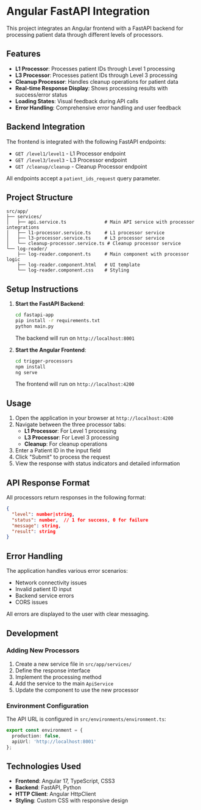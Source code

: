 # Angular FastAPI Integration

This project integrates an Angular frontend with a FastAPI backend for processing patient data through different levels of processors.

## Features

- **L1 Processor**: Processes patient IDs through Level 1 processing
- **L3 Processor**: Processes patient IDs through Level 3 processing  
- **Cleanup Processor**: Handles cleanup operations for patient data
- **Real-time Response Display**: Shows processing results with success/error status
- **Loading States**: Visual feedback during API calls
- **Error Handling**: Comprehensive error handling and user feedback

## Backend Integration

The frontend is integrated with the following FastAPI endpoints:

- `GET /level1/level1` - L1 Processor endpoint
- `GET /level3/level3` - L3 Processor endpoint  
- `GET /cleanup/cleanup` - Cleanup Processor endpoint

All endpoints accept a `patient_ids_request` query parameter.

## Project Structure

```
src/app/
├── services/
│   ├── api.service.ts              # Main API service with processor integrations
│   ├── l1-processor.service.ts     # L1 processor service
│   ├── l3-processor.service.ts     # L3 processor service
│   └── cleanup-processor.service.ts # Cleanup processor service
└── log-reader/
    ├── log-reader.component.ts     # Main component with processor logic
    ├── log-reader.component.html   # UI template
    └── log-reader.component.css    # Styling
```

## Setup Instructions

1. **Start the FastAPI Backend**:
   ```bash
   cd fastapi-app
   pip install -r requirements.txt
   python main.py
   ```
   The backend will run on `http://localhost:8001`

2. **Start the Angular Frontend**:
   ```bash
   cd trigger-processors
   npm install
   ng serve
   ```
   The frontend will run on `http://localhost:4200`

## Usage

1. Open the application in your browser at `http://localhost:4200`
2. Navigate between the three processor tabs:
   - **L1 Processor**: For Level 1 processing
   - **L3 Processor**: For Level 3 processing
   - **Cleanup**: For cleanup operations
3. Enter a Patient ID in the input field
4. Click "Submit" to process the request
5. View the response with status indicators and detailed information

## API Response Format

All processors return responses in the following format:

```json
{
  "level": number|string,
  "status": number,  // 1 for success, 0 for failure
  "message": string,
  "result": string
}
```

## Error Handling

The application handles various error scenarios:
- Network connectivity issues
- Invalid patient ID input
- Backend service errors
- CORS issues

All errors are displayed to the user with clear messaging.

## Development

### Adding New Processors

1. Create a new service file in `src/app/services/`
2. Define the response interface
3. Implement the processing method
4. Add the service to the main `ApiService`
5. Update the component to use the new processor

### Environment Configuration

The API URL is configured in `src/environments/environment.ts`:
```typescript
export const environment = {
  production: false,
  apiUrl: 'http://localhost:8001'
};
```

## Technologies Used

- **Frontend**: Angular 17, TypeScript, CSS3
- **Backend**: FastAPI, Python
- **HTTP Client**: Angular HttpClient
- **Styling**: Custom CSS with responsive design

